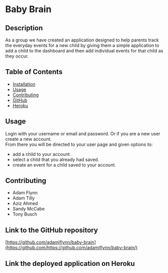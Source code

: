 # Baby Brain
  
  ## Description

  As a group we have created an application designed to help parents track the everyday events for a new child by giving them a simple application to add a child to the dashboard and then add individual events for that child as they occur.
  
  ## Table of Contents
  
  * [Installation](#installation)
  * [Usage](#usage)
  * [Contributing](#contributing)
  * [GitHub](#github)
  * [Heroku](#heroku)

  ## Usage

  Login with your username or email and password. Or if you are a new user create a new account.  
  From there you will be directed to your user page and given options to:
  - add a child to your account.
  - select a child that you already had saved. 
  - create an event for a child saved to your account.

  ## Contributing

  - Adam Flynn
  - Adam Tilly
  - Aziz Ahmed
  - Sandy McCabe
  - Tony Busch  

  ## Link to the GitHub repository

  [https://github.com/adamjflynn/baby-brain](https://github.com/https://github.com/adamjflynn/baby-brain/)

  ## Link the deployed application on Heroku
  [ ]()
